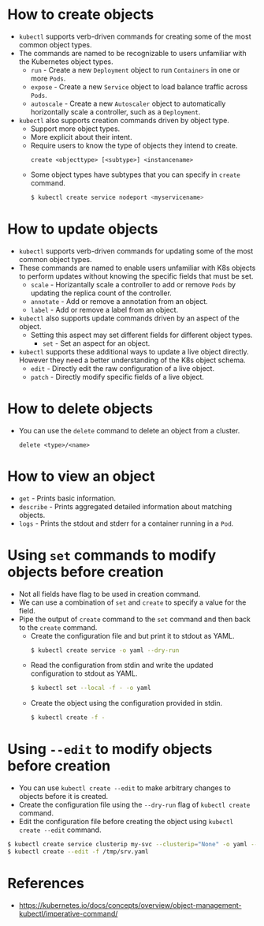 # How to create objects
* `kubectl` supports verb-driven commands for creating some of the most common object types.
* The commands are named to be recognizable to users unfamiliar with the Kubernetes object types.
	* `run` - Create a new `Deployment` object to run `Containers` in one or more `Pods`.
	* `expose` - Create a new `Service` object to load balance traffic across `Pods`.
	* `autoscale` - Create a new `Autoscaler` object to automatically horizontally scale a controller, such as a `Deployment`.
* `kubectl` also supports creation commands driven by object type.
	* Support more object types.
	* More explicit about their intent.
	* Require users to know the type of objects they intend to create.
		```
		create <objecttype> [<subtype>] <instancename>
		```
	* Some object types have subtypes that you can specify in `create` command.
		```bash
		$ kubectl create service nodeport <myservicename>
		```
# How to update objects
* `kubectl` supports verb-driven commands for updating some of the most common object types.
* These commands are named to enable users unfamiliar with K8s objects to perform updates without knowing the specific fields that must be set.
	* `scale` - Horizantally scale a controller to add or remove `Pods` by updating the replica count of the controller.
	* `annotate` - Add or remove a annotation from an object.
	* `label` - Add or remove a label from an object.
* `kubectl` also supports update commands driven by an aspect of the object.
	* Setting this aspect may set different fields for different object types.
		* `set` - Set an aspect for an object.
* `kubectl` supports these additional ways to update a live object directly. However they need a better understanding of the K8s object schema.
	* `edit` - Directly edit the raw configuration of a live object.
	* `patch` - Directly modify specific fields of a live object.
# How to delete objects
* You can use the `delete` command to delete an object from a cluster.
	```
	delete <type>/<name>
	```
# How to view an object
* `get` - Prints basic information.
* `describe` - Prints aggregated detailed information about matching objects.
* `logs` - Prints the stdout and stderr for a container running in a `Pod`.
# Using `set` commands to modify objects before creation
* Not all fields have flag to be used in creation command.
* We can use a combination of `set` and `create` to specify a value for the field.
* Pipe the output of `create` command to the `set` command and then back to the `create` command.
	* Create the configuration file and but print it to stdout as YAML.
		```bash
		$ kubectl create service -o yaml --dry-run
		```
	* Read the configuration from stdin and write the updated configuration to stdout as YAML.
		```bash
		$ kubectl set --local -f - -o yaml
		```
	* Create the object using the configuration provided in stdin.
		```bash
		$ kubectl create -f - 
		```
# Using `--edit` to modify objects before creation
* You can use `kubectl create --edit` to make arbitrary changes to objects before it is created.
* Create the configuration file using the `--dry-run` flag of  `kubectl create` command.
* Edit the configuration file before creating the object using `kubectl create --edit` command.
```bash
$ kubectl create service clusterip my-svc --clusterip="None" -o yaml --dry-run > /tmp/srv.yaml
$ kubectl create --edit -f /tmp/srv.yaml
```
# References
* https://kubernetes.io/docs/concepts/overview/object-management-kubectl/imperative-command/
